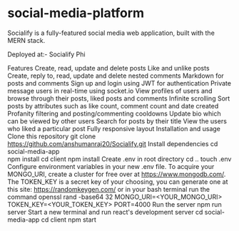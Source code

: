 # social-media-platform
Socialify is a fully-featured social media web application, built with the MERN stack.

Deployed at:- Socialify Phi

Features
Create, read, update and delete posts
Like and unlike posts
Create, reply to, read, update and delete nested comments
Markdown for posts and comments
Sign up and login using JWT for authentication
Private message users in real-time using socket.io
View profiles of users and browse through their posts, liked posts and comments
Infinite scrolling
Sort posts by attributes such as like count, comment count and date created
Profanity filtering and posting/commenting cooldowns
Update bio which can be viewed by other users
Search for posts by their title
View the users who liked a particular post
Fully responsive layout
Installation and usage
Clone this repository
git clone https://github.com/anshumanraj20/Socialify.git
Install dependencies
cd social-media-app  
npm install
cd client
npm install
Create .env in root directory
cd ..
touch .env
Configure environment variables in your new .env file. To acquire your MONGO_URI, create a cluster for free over at https://www.mongodb.com/. The TOKEN_KEY is a secret key of your choosing, you can generate one at this site: https://randomkeygen.com/ or in your bash terminal run the command openssl rand -base64 32
MONGO_URI=<YOUR_MONGO_URI> 
TOKEN_KEY=<YOUR_TOKEN_KEY>
PORT=4000
Run the server
npm run server
Start a new terminal and run react's development server
cd social-media-app
cd client
npm start
